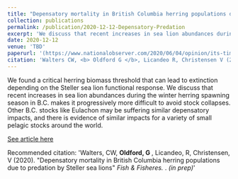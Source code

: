 ```yaml
---
title: "Depensatory mortality in British Columbia herring populations due to predation by Steller sea lions. <i>(in prep)</i>"
collection: publications
permalink: /publication/2020-12-12-Depensatory-Predation
excerpt: 'We discuss that recent increases in sea lion abundances during the winter herring spawning season in B.C. makes it progressively more difficult to avoid stock collapses.'
date: 2020-12-12
venue: 'TBD'
paperurl: '(https://www.nationalobserver.com/2020/06/04/opinion/its-time-call-out-denialism-racism-and-climate-change)'
citation: 'Walters CW, <b> Oldford G </b>, Licandeo R, Christensen V (2020). &quot;Depensatory mortality in British Columbia herring populations due to predation by Steller sea lions&quot; <i>Fish & Fisheres</i>. <i>(in prep)</i>'
---
```

We found a critical herring biomass threshold that can lead to extinction depending on the Steller sea lion functional response. 
We discuss that recent increases in sea lion abundances during the winter herring spawning season in B.C. makes it progressively more difficult to avoid stock collapses.  
Other B.C. stocks like Eulachon may be suffering similar depensatory impacts, and there is evidence of similar impacts for a variety of small pelagic stocks around the world.  

[See article here](https://onlinelibrary.wiley.com/journal/14672979)

Recommended citation: 'Walters, CW, <b> Oldford, G </b>, Licandeo, R, Christensen, V (2020). &quot;Depensatory mortality in British Columbia herring populations due to predation by Steller sea lions&quot; <i>Fish & Fisheres. </i>. <i>(in prep)</i>'